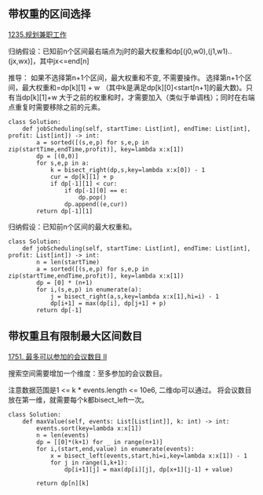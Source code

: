 
## 带权重的区间选择

[1235.规划兼职工作](https://leetcode.cn/problems/maximum-profit-in-job-scheduling/description/?envType=daily-question&envId=2024-05-04)


归纳假设：已知前n个区间最右端点为j时的最大权重和dp[(j0,w0),(j1,w1)..(jx,wx)]，其中jx<=end[n]

推导：
如果不选择第n+1个区间，最大权重和不变, 不需要操作。
选择第n+1个区间，最大权重和=dp[k][1] + w （其中k是满足dp[k][0]<start[n+1]的最大数)。只有当dp[k][1]+w 大于之前的权重和时，才需要加入（类似于单调栈）；同时在右端点重复时需要移除之前的元素。
```
class Solution:
    def jobScheduling(self, startTime: List[int], endTime: List[int], profit: List[int]) -> int:
        a = sorted([(s,e,p) for s,e,p in zip(startTime,endTime,profit)], key=lambda x:x[1])
        dp = [(0,0)]
        for s,e,p in a:
            k = bisect_right(dp,s,key=lambda x:x[0]) - 1
            cur = dp[k][1] + p
            if dp[-1][1] < cur:
                if dp[-1][0] == e:
                    dp.pop()
                dp.append((e,cur))
        return dp[-1][1]
```

归纳假设：已知前n个区间的最大权重和。
```
class Solution:
    def jobScheduling(self, startTime: List[int], endTime: List[int], profit: List[int]) -> int:
        n = len(startTime)
        a = sorted([(s,e,p) for s,e,p in zip(startTime,endTime,profit)], key=lambda x:x[1])
        dp = [0] * (n+1)
        for i,(s,e,p) in enumerate(a):
            j = bisect_right(a,s,key=lambda x:x[1],hi=i) - 1
            dp[i+1] = max(dp[i], dp[j+1] + p)
        return dp[-1]
```


## 带权重且有限制最大区间数目

[1751. 最多可以参加的会议数目 II](https://leetcode.cn/problems/maximum-number-of-events-that-can-be-attended-ii/description/)

搜索空间需要增加一个维度：至多参加的会议数目。

注意数据范围是1 <= k * events.length <= 10e6, 二维dp可以通过。
将会议数目放在第一维，就需要每个k都bisect_left一次。
```
class Solution:
    def maxValue(self, events: List[List[int]], k: int) -> int:
        events.sort(key=lambda x:x[1])
        n = len(events)
        dp = [[0]*(k+1) for _ in range(n+1)]
        for i,(start,end,value) in enumerate(events):
            x = bisect_left(events,start,hi=i,key=lambda x:x[1]) - 1
            for j in range(1,k+1):
                dp[i+1][j] = max(dp[i][j], dp[x+1][j-1] + value)

        return dp[n][k]
```
